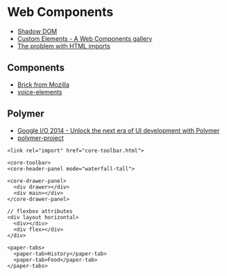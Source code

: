 # Web Components

* [Shadow DOM](http://acko.net/blog/shadow-dom/)
* [Custom Elements - A Web Components gallery](http://customelements.io/)
* [The problem with HTML imports](http://tjvantoll.com/2014/08/12/the-problem-with-using-html-imports-for-dependency-management/)

## Components

* [Brick from Mozilla](http://mozilla.github.io/brick/)
* [voice-elements](http://zenorocha.github.io/voice-elements/)

## Polymer

* [Google I/O 2014 - Unlock the next era of UI development with Polymer](https://www.youtube.com/watch?v=HKrYfrAzqFA)
* [polymer-project](http://www.polymer-project.org/)

```
<link rel="import" href="core-toolbar.html">

<core-toolbar>
<core-header-panel mode="waterfall-tall">

<core-drawer-panel>
  <div drawer></div>
  <div main></div>
</core-drawer-panel>

// flexbox attributes
<div layout horizontal>
  <div></div>
  <div flex></div>
</div>

<paper-tabs>
  <paper-tab>History</paper-tab>
  <paper-tab>Food</paper-tab>
</paper-tabs>
```